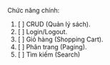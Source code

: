 Chức năng chính:
1. [ ] CRUD (Quản lý sách).
2. [ ] Login/Logout.
3. [ ] Giỏ hàng (Shopping Cart).
4. [ ] Phân trang (Paging).
5. [ ] Tìm kiếm (Search)
